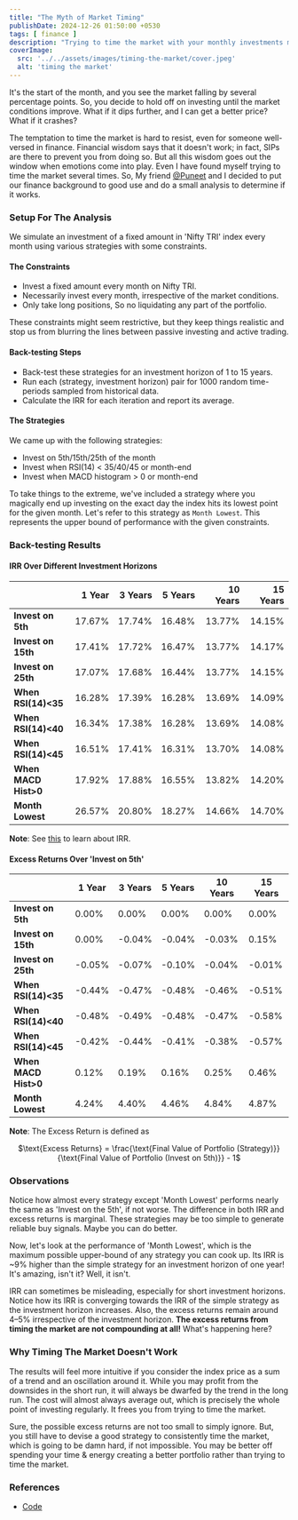 ```yaml
---
title: "The Myth of Market Timing"
publishDate: 2024-12-26 01:50:00 +0530
tags: [ finance ]
description: "Trying to time the market with your monthly investments might seem appealing, but does it really pay off? or should you stick to good old-fashioned SIPs?"
coverImage:
  src: '../../assets/images/timing-the-market/cover.jpeg'
  alt: 'timing the market'
---
```


  <script type="text/x-mathjax-config">
    MathJax.Hub.Config({
      tex2jax: {
        skipTags: ['script', 'noscript', 'style', 'textarea', 'pre'],
        inlineMath: [['$','$']]
      }
    });
  </script>
  <script src="https://cdn.mathjax.org/mathjax/latest/MathJax.js?config=TeX-AMS-MML_HTMLorMML" type="text/javascript"></script>


It's the start of the month, and you see the market falling by several percentage points. So, you decide to hold off on
investing until the market conditions improve. What if it dips further, and I can get a better price? What if it
crashes?

The temptation to time the market is hard to resist, even for someone well-versed in finance. Financial wisdom says that
it doesn't work; in fact, SIPs are there to prevent you from doing so. But all this wisdom goes out the window when
emotions come into play. Even I have found myself trying to time the market several times. So, My
friend [@Puneet](https://www.linkedin.com/in/puneet--khandelwal/) and I decided to put our finance background to good
use and do a small analysis to determine if it works.

### Setup For The Analysis

We simulate an investment of a fixed amount in 'Nifty TRI' index every month using various strategies with some
constraints.

#### The Constraints

* Invest a fixed amount every month on Nifty TRI.
* Necessarily invest every month, irrespective of the market conditions.
* Only take long positions, So no liquidating any part of the portfolio.

These constraints might seem restrictive, but they keep things realistic and stop us from blurring the lines between
passive investing and active trading.

#### Back-testing Steps

* Back-test these strategies for an investment horizon of 1 to 15 years.
* Run each (strategy, investment horizon) pair for 1000 random time-periods sampled from historical data.
* Calculate the IRR for each iteration and report its average.

#### The Strategies

We came up with the following strategies:

* Invest on 5th/15th/25th of the month
* Invest when RSI(14) < 35/40/45 or month-end
* Invest when MACD histogram > 0 or month-end

To take things to the extreme, we've included a strategy where you magically end up investing on the exact day the index
hits its lowest point for the given month. Let's refer to this strategy as `Month Lowest`. This represents the upper
bound of performance with the given constraints.

### Back-testing Results

#### IRR Over Different Investment Horizons

|                      | **1 Year** | **3 Years** | **5 Years** | **10 Years** | **15 Years** |
|----------------------|-----------:|------------:|------------:|-------------:|-------------:|
| **Invest on 5th**    |     17.67% |      17.74% |      16.48% |       13.77% |       14.15% |
| **Invest on 15th**   |     17.41% |      17.72% |      16.47% |       13.77% |       14.17% |
| **Invest on 25th**   |     17.07% |      17.68% |      16.44% |       13.77% |       14.15% |
| **When RSI(14)<35**  |     16.28% |      17.39% |      16.28% |       13.69% |       14.09% |
| **When RSI(14)<40**  |     16.34% |      17.38% |      16.28% |       13.69% |       14.08% |
| **When RSI(14)<45**  |     16.51% |      17.41% |      16.31% |       13.70% |       14.08% |
| **When MACD Hist>0** |     17.92% |      17.88% |      16.55% |       13.82% |       14.20% |
| **Month Lowest**     |     26.57% |      20.80% |      18.27% |       14.66% |       14.70% |

**Note**: See [this](https://corporatefinanceinstitute.com/resources/valuation/internal-rate-return-irr/) to learn about
IRR.

#### Excess Returns Over 'Invest on 5th'

|                      | **1 Year** | **3 Years** | **5 Years** | **10 Years** | **15 Years** |
|----------------------|------------|-------------|-------------|--------------|--------------|
| **Invest on 5th**    | 0.00%      | 0.00%       | 0.00%       | 0.00%        | 0.00%        |
| **Invest on 15th**   | 0.00%      | \-0.04%     | \-0.04%     | \-0.03%      | 0.15%        |
| **Invest on 25th**   | \-0.05%    | \-0.07%     | \-0.10%     | \-0.04%      | \-0.01%      |
| **When RSI(14)<35**  | \-0.44%    | \-0.47%     | \-0.48%     | \-0.46%      | \-0.51%      |
| **When RSI(14)<40**  | \-0.48%    | \-0.49%     | \-0.48%     | \-0.47%      | \-0.58%      |
| **When RSI(14)<45**  | \-0.42%    | \-0.44%     | \-0.41%     | \-0.38%      | \-0.57%      |
| **When MACD Hist>0** | 0.12%      | 0.19%       | 0.16%       | 0.25%        | 0.46%        |
| **Month Lowest**     | 4.24%      | 4.40%       | 4.46%       | 4.84%        | 4.87%        |

**Note**: The Excess Return is defined
as <div style = "text-align:center;">$\text{Excess Returns} = \frac{\text{Final Value of Portfolio (Strategy)}}{\text{Final Value of Portfolio (Invest on 5th)}} - 1$</div>

### Observations

Notice how almost every strategy except 'Month Lowest' performs nearly the same as 'Invest on the 5th', if not
worse. The difference in both IRR and excess returns is marginal. These strategies may be too
simple to generate reliable buy signals. Maybe you can do better.

Now, let's look at the performance of 'Month Lowest', which is the maximum possible upper-bound of any strategy
you can cook up. Its IRR is ~9% higher than the simple strategy for an investment horizon of one year! It's amazing,
isn't it? Well, it isn't.

IRR can sometimes be misleading, especially for short investment horizons. Notice how its IRR
is converging towards the IRR of the simple strategy as the investment horizon increases. Also, the excess returns
remain around 4–5% irrespective of the investment horizon. **The excess returns from timing the market are not
compounding at all!** What's happening here?

### Why Timing The Market Doesn't Work

The results will feel more intuitive if you consider the index price as a sum of a trend and an oscillation around it.
While you may profit from the downsides in the short run, it will always be dwarfed by the trend in the long run. The
cost will almost always average out, which is precisely the whole point of investing
regularly. It frees you from trying to time the market.

Sure, the possible excess returns are not too small to simply ignore. But, you still have to devise a good strategy to
consistently time the market, which is going to be damn hard, if not impossible. You may be better off spending your
time & energy creating a better portfolio rather than trying to time the market.

### References

* [Code](https://github.com/puneet3476/timing_the_market)
